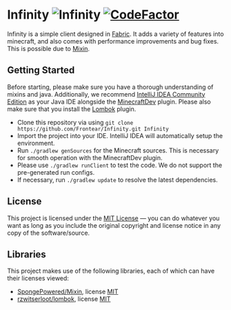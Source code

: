 # Infinity ![Infinity](https://github.com/Frontear/Infinity/workflows/Infinity/badge.svg?branch=fabric-rewrite) [![CodeFactor](https://www.codefactor.io/repository/github/frontear/infinity/badge)](https://www.codefactor.io/repository/github/frontear/infinity)
Infinity is a simple client designed in [Fabric](https://https://fabricmc.net/). It adds a variety of features into minecraft, and also comes with performance improvements and bug fixes. This is possible due to [Mixin](https://github.com/SpongePowered/Mixin).

## Getting Started
Before starting, please make sure you have a thorough understanding of mixins and java. Additionally, we recommend [IntelliJ IDEA Community Edition](https://www.jetbrains.com/idea/) as your Java IDE alongside the [MinecraftDev](https://github.com/minecraft-dev/MinecraftDev) plugin.
Please also make sure that you install the [Lombok](https://plugins.jetbrains.com/plugin/6317-lombok) plugin.

- Clone this repository via using `git clone https://github.com/Frontear/Infinity.git Infinity`
- Import the project into your IDE. IntelliJ IDEA will automatically setup the environment.
- Run `./gradlew genSources` for the Minecraft sources. This is necessary for smooth operation with the MinecraftDev plugin.
- Please use `./gradlew runClient` to test the code. We do not support the pre-generated run configs.
- If necessary, run `./gradlew update` to resolve the latest dependencies.

## License
This project is licensed under the [MIT License](https://tldrlegal.com/license/mit-license) &#8212; you can do whatever you want as long as you include the original copyright and license notice in any copy of the software/source.

## Libraries
This project makes use of the following libraries, each of which can have their licenses viewed:
- [SpongePowered/Mixin](https://github.com/SpongePowered/Mixin), license [MIT](https://github.com/SpongePowered/Mixin/blob/master/LICENSE.txt)
- [rzwitserloot/lombok](https://github.com/rzwitserloot/lombok), license [MIT](https://github.com/rzwitserloot/lombok/blob/master/LICENSE)
